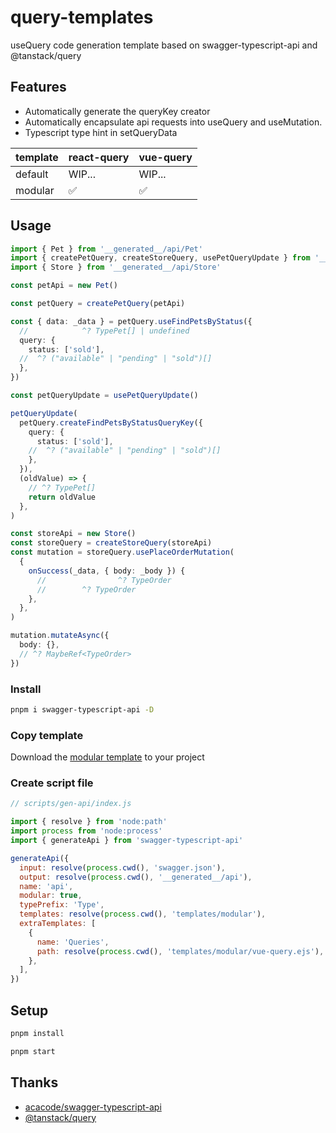 # query-templates

useQuery code generation template based on swagger-typescript-api and @tanstack/query

## Features
- Automatically generate the queryKey creator
- Automatically encapsulate api requests into useQuery and useMutation.
- Typescript type hint in setQueryData

| template | react-query | vue-query |
|--|--|--|
| default | WIP... | WIP... |
| modular | ✅ | ✅ |

## Usage

``` ts
import { Pet } from '__generated__/api/Pet'
import { createPetQuery, createStoreQuery, usePetQueryUpdate } from '__generated__/api/Queries'
import { Store } from '__generated__/api/Store'

const petApi = new Pet()

const petQuery = createPetQuery(petApi)

const { data: _data } = petQuery.useFindPetsByStatus({
  //            ^? TypePet[] | undefined
  query: {
    status: ['sold'],
  //  ^? ("available" | "pending" | "sold")[]
  },
})

const petQueryUpdate = usePetQueryUpdate()

petQueryUpdate(
  petQuery.createFindPetsByStatusQueryKey({
    query: {
      status: ['sold'],
    //  ^? ("available" | "pending" | "sold")[]
    },
  }),
  (oldValue) => {
    // ^? TypePet[]
    return oldValue
  },
)

const storeApi = new Store()
const storeQuery = createStoreQuery(storeApi)
const mutation = storeQuery.usePlaceOrderMutation(
  {
    onSuccess(_data, { body: _body }) {
      //                ^? TypeOrder
      //        ^? TypeOrder
    },
  },
)

mutation.mutateAsync({
  body: {},
  // ^? MaybeRef<TypeOrder>
})
```

### Install

``` sh
pnpm i swagger-typescript-api -D
```

### Copy template

Download the [modular template](https://github.com/croatialu/query-templates/tree/main/templates/modular) to your project

### Create script file
``` js
// scripts/gen-api/index.js

import { resolve } from 'node:path'
import process from 'node:process'
import { generateApi } from 'swagger-typescript-api'

generateApi({
  input: resolve(process.cwd(), 'swagger.json'),
  output: resolve(process.cwd(), '__generated__/api'),
  name: 'api',
  modular: true,
  typePrefix: 'Type',
  templates: resolve(process.cwd(), 'templates/modular'),
  extraTemplates: [
    {
      name: 'Queries',
      path: resolve(process.cwd(), 'templates/modular/vue-query.ejs'),
    },
  ],
})
```

###

## Setup

``` sh
pnpm install

pnpm start
```

## Thanks
- [acacode/swagger-typescript-api](https://github.com/acacode/swagger-typescript-api)
- [@tanstack/query](https://tanstack.com/query/latest)
